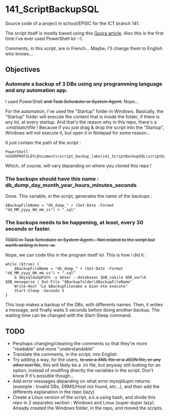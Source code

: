 # 141_ScriptBackupSQL
Source code of a project in school/EPSIC for the ICT branch 141.

The script itself is mostly based using this [Quora article](https://www.quora.com/How-can-you-backup-MySQL-and-PostgreSQL-databases-from-Windows-Server-2012R2-using-PowerShell-scripts). Also this is the first time I've ever used PowerShell lol :-).

Comments, in this script, are in French... Maybe, I'll change them to English who knows...

## Objectives
### Automate a backup of 3 DBs using any programming language and any automation app.

I used PowerShell ~~and Task Scheduler or System Agent.~~ Nope...

For the automation, I've used the "Startup" folder in Windows. Basically, the "Startup" folder will execute the content that is inside the folder, if there is any lol, at every startup. And that's the reason why in this repo, there's a .cmd/batchfile ! Because if you just drag & drop the script into the "Startup", Windows will not execute it, but open it in Notepad for some reason...

It just contain the path of the script :
```
PowerShell %USERPROFILE%\Documents\script_backup_labo\141_ScriptBackupSQL\scriptbackup.ps1
```
Which, of course, will vary depanding on where you cloned this repo !

### The backups should have this name : db_dump_day_month_year_hours_minutes_seconds
Done. This variable, in the script, generates the name of the backups :
```
$BackupFileName = "db_dump_" + (Get-Date -Format "dd_MM_yyyy_HH_mm_ss") + ".sql"
```

### The backups needs to be happening, at least, every 30 seconds or faster.
~~TODO in Task Scheduler or System Agent... Not related to the script but worth writing in here .w.~~

Nope, we can code this in the program itself lol. This is how i did it :
```
while ($true) {
    $BackupFileName = "db_dump_" + (Get-Date -Format "dd_MM_yyyy_HH_mm_ss") + ".sql" 
    & $mysqldumpPath -u $User --databases $DB_sakila $DB_world $DB_menagerie | Out-File "$Backupfolder\$BackupFileName"
    Write-Host "Le $BackupFilename a bien ete execute"
    Start-Sleep -Seconds 5
}
```
This loop makes a backup of the DBs, with differents names. Then, it writes a message, and finally waits 5 seconds before doing another backup. The waiting time can be changed with the Start-Sleep command.  

## TODO
- Perphaps changing/cleaning the comments so that they're more "readable" and more "understandable"
- Translate the comments, in the script, into English
- Try adding a way, for the users, ~~to use a XML file or a JSON file, or any other text file~~, this will likely be a .ini file, but anyway still looking for an option, instead of modifing directly the variables in the script. Don't know if it's possible though...
- Add error messages depanding on what error mysqldupm returns (exemple : Invalid DBs, DBMS/Host not found, etc...), and then add the differents explanation in the repo (lazy)
- Create a Linux version of the script, a.k.a using bash, and divide this repo in 2 separates section : Windows and Linux (super duper lazy). Already created the Windows folder, in the repo, and moved the scripts.
